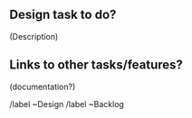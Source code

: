 ## Design task to do?

(Description)




## Links to other tasks/features?


(documentation?)

/label ~Design
/label ~Backlog